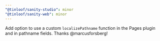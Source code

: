 ```yaml
---
"@tinloof/sanity-studio": minor
"@tinloof/sanity-web": minor
---
```


Add option to use a custom `localizePathname` function in the Pages plugin and in pathname fields. Thanks @marcusforsberg!
